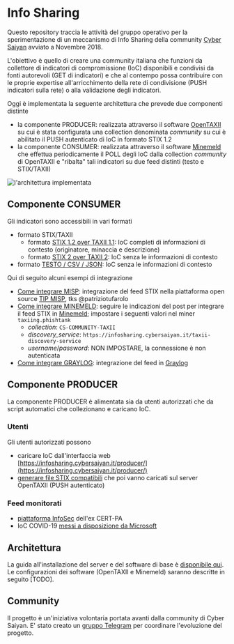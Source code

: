 # Info Sharing
Questo repository traccia le attività del gruppo operativo per la sperimentazione di un meccanismo di Info Sharing della community [Cyber Saiyan](https://www.cybersaiyan.it) avviato a Novembre 2018.

L'obiettivo è quello di creare una community italiana che funzioni da collettore di indicatori di compromissione (IoC) disponibili e condivisi da fonti autorevoli (GET di indicatori) e che al contempo possa contribuire con le proprie expertise all'arricchimento della rete di condivisione (PUSH indicatori sulla rete) o alla validazione degli indicatori.

Oggi è implementata la seguente architettura che prevede due componenti distinte
* la componente PRODUCER: realizzata attraverso il software [OpenTAXII](http://www.opentaxii.org/en/stable/) su cui è stata configurata una collection denominata _community_ su cui è abilitato il PUSH autenticato di IoC in formato STIX 1.2
* la componente CONSUMER: realizzata attraverso il software [Minemeld](https://www.paloaltonetworks.com/products/secure-the-network/subscriptions/minemeld) che effettua periodicamente il POLL degli IoC dalla collection _community_ di OpenTAXII e "ribalta" tali indicatori su due feed distinti (testo e STIX/TAXII)

![l'architettura implementata](img/architettura.png)

## Componente CONSUMER
Gli indicatori sono accessibili in vari formati
* formato STIX/TAXII
   * formato [STIX 1.2 over TAXII 1.1](IoC-STIX_TAXII.md#stix-12-over-taxii-11): IoC completi di informazioni di contesto (originatore, minaccia e descrizione)
   * formato [STIX 2 over TAXII 2](IoC-STIX_TAXII.md#stix-2-over-taxii-2): IoC senza le informazioni di contesto
* formato [TESTO / CSV / JSON](IoC-text.md): IoC senza le informazioni di contesto

Qui di seguito alcuni esempi di integrazione
* [Come integrare MISP](https://github.com/patriziotufarolo/cybersaiyan-taxii2misp): integrazione del feed STIX nella piattaforma open source [TIP MISP](https://www.misp-project.org/), tks @patriziotufarolo
* [Come integrare MINEMELD](https://scubarda.com/2018/03/31/minemeld-threat-intelligence-automation-connect-to-an-taxii-service/): seguire le indicazioni del post per integrare il feed STIX in [Minemeld](https://www.paloaltonetworks.com/products/secure-the-network/subscriptions/minemeld); impostare i seguenti valori nel miner ```taxiing.phishtank```
    * _collection_: ```CS-COMMUNITY-TAXII```
    * _discovery_service_: ```https://infosharing.cybersaiyan.it/taxii-discovery-service```
    * _username_/_password_: NON IMPOSTARE, la connessione è non autenticata
* [Come integrare GRAYLOG](/CONTRIB/CONSUMER/Graylog/): integrazione del feed in [Graylog](https://www.graylog.org/)

## Componente PRODUCER
La componente PRODUCER è alimentata sia da utenti autorizzati che da script automatici che collezionano e caricano IoC.

### Utenti
Gli utenti autorizzati possono
* caricare IoC dall'interfaccia web [https://infosharing.cybersaiyan.it/producer/](https://infosharing.cybersaiyan.it/producer/) 
* [generare file STIX compatibili](/CONTRIB/PRODUCER/scripts/) che poi vanno caricati sul server OpenTAXII (PUSH autenticato)

### Feed monitorati
* [piattaforma InfoSec](https://infosec.cert-pa.it) dell'ex CERT-PA
* IoC COVID-19 [messi a disposizione da Microsoft](https://www.microsoft.com/security/blog/2020/05/14/open-sourcing-covid-threat-intelligence/)

## Architettura
La guida all'installazione del server e del software di base è [disponibile qui](INSTALL/Server_software.md).
Le configurazioni dei software (OpenTAXII e Minemeld) saranno descritte in seguito [TODO].

## Community
Il progetto è un'iniziativa volontaria portata avanti dalla community di Cyber Saiyan.
E' stato creato un [gruppo Telegram](https://t.me/joinchat/Av4DDFjVkRC60YH_Lq-WVw) per coordinare l'evoluzione del progetto.
